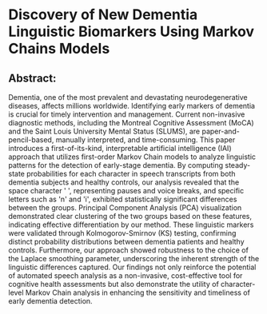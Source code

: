 # Discovery of New Dementia Linguistic Biomarkers Using Markov Chains Models
## Abstract:
Dementia, one of the most prevalent and devastating neurodegenerative diseases, affects millions worldwide. Identifying early markers of dementia is crucial for timely intervention and management. Current non-invasive diagnostic methods, including the Montreal Cognitive Assessment (MoCA) and the Saint Louis University Mental Status (SLUMS), are paper-and-pencil-based, manually interpreted, and time-consuming. This paper introduces a first-of-its-kind, interpretable artificial intelligence (IAI) approach that utilizes first-order Markov Chain models to analyze linguistic patterns for the detection of early-stage dementia. By computing steady-state probabilities for each character in speech transcripts from both dementia subjects and healthy controls, our analysis revealed that the space character ' ', representing pauses and voice breaks, and specific letters such as 'n' and 'i', exhibited statistically significant differences between the groups. Principal Component Analysis (PCA) visualization demonstrated clear clustering of the two groups based on these features, indicating effective differentiation by our method. These linguistic markers were validated through Kolmogorov-Smirnov (KS) testing, confirming distinct probability distributions between dementia patients and healthy controls. Furthermore, our approach showed robustness to the choice of the Laplace smoothing parameter, underscoring the inherent strength of the linguistic differences captured. Our findings not only reinforce the potential of automated speech analysis as a non-invasive, cost-effective tool for cognitive health assessments but also demonstrate the utility of character-level Markov Chain analysis in enhancing the sensitivity and timeliness of early dementia detection.
